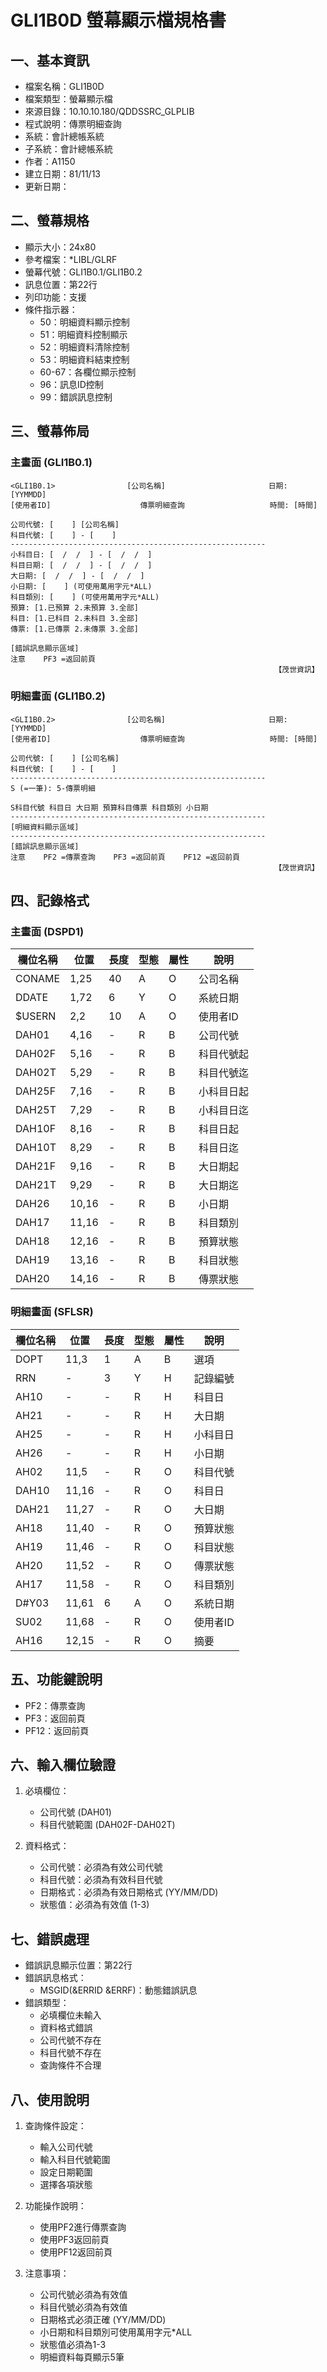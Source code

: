# GLI1B0D 螢幕顯示檔規格書

## 一、基本資訊
- 檔案名稱：GLI1B0D
- 檔案類型：螢幕顯示檔
- 來源目錄：10.10.10.180/QDDSSRC_GLPLIB
- 程式說明：傳票明細查詢
- 系統：會計總帳系統
- 子系統：會計總帳系統
- 作者：A1150
- 建立日期：81/11/13
- 更新日期：

## 二、螢幕規格
- 顯示大小：24x80
- 參考檔案：*LIBL/GLRF
- 螢幕代號：GLI1B0.1/GLI1B0.2
- 訊息位置：第22行
- 列印功能：支援
- 條件指示器：
  - 50：明細資料顯示控制
  - 51：明細資料控制顯示
  - 52：明細資料清除控制
  - 53：明細資料結束控制
  - 60-67：各欄位顯示控制
  - 96：訊息ID控制
  - 99：錯誤訊息控制

## 三、螢幕佈局

### 主畫面 (GLI1B0.1)
```
<GLI1B0.1>                [公司名稱]                       日期: [YYMMDD]
[使用者ID]                    傳票明細查詢                   時間: [時間]

公司代號: [    ] [公司名稱]
科目代號: [    ] - [    ]
---------------------------------------------------------
小科目日: [  /  /  ] - [  /  /  ]
科目日期: [  /  /  ] - [  /  /  ]
大日期: [  /  /  ] - [  /  /  ]
小日期: [    ] (可使用萬用字元*ALL)
科目類別: [    ] (可使用萬用字元*ALL)
預算: [1.已預算 2.未預算 3.全部]
科目: [1.已科目 2.未科目 3.全部]
傳票: [1.已傳票 2.未傳票 3.全部]

[錯誤訊息顯示區域]
注意    PF3 =返回前頁
                                                           【茂世資訊】
```

### 明細畫面 (GLI1B0.2)
```
<GLI1B0.2>                [公司名稱]                       日期: [YYMMDD]
[使用者ID]                    傳票明細查詢                   時間: [時間]

公司代號: [    ] [公司名稱]
科目代號: [    ] - [    ]
---------------------------------------------------------
S (=一筆): 5-傳票明細

S科目代號 科目日 大日期 預算科目傳票 科目類別 小日期
---------------------------------------------------------
[明細資料顯示區域]
---------------------------------------------------------
[錯誤訊息顯示區域]
注意    PF2 =傳票查詢    PF3 =返回前頁    PF12 =返回前頁
                                                           【茂世資訊】
```

## 四、記錄格式

### 主畫面 (DSPD1)
| 欄位名稱 | 位置 | 長度 | 型態 | 屬性 | 說明 |
|---------|------|------|------|------|------|
| CONAME | 1,25 | 40 | A | O | 公司名稱 |
| DDATE | 1,72 | 6 | Y | O | 系統日期 |
| $USERN | 2,2 | 10 | A | O | 使用者ID |
| DAH01 | 4,16 | - | R | B | 公司代號 |
| DAH02F | 5,16 | - | R | B | 科目代號起 |
| DAH02T | 5,29 | - | R | B | 科目代號迄 |
| DAH25F | 7,16 | - | R | B | 小科目日起 |
| DAH25T | 7,29 | - | R | B | 小科目日迄 |
| DAH10F | 8,16 | - | R | B | 科目日起 |
| DAH10T | 8,29 | - | R | B | 科目日迄 |
| DAH21F | 9,16 | - | R | B | 大日期起 |
| DAH21T | 9,29 | - | R | B | 大日期迄 |
| DAH26 | 10,16 | - | R | B | 小日期 |
| DAH17 | 11,16 | - | R | B | 科目類別 |
| DAH18 | 12,16 | - | R | B | 預算狀態 |
| DAH19 | 13,16 | - | R | B | 科目狀態 |
| DAH20 | 14,16 | - | R | B | 傳票狀態 |

### 明細畫面 (SFLSR)
| 欄位名稱 | 位置 | 長度 | 型態 | 屬性 | 說明 |
|---------|------|------|------|------|------|
| DOPT | 11,3 | 1 | A | B | 選項 |
| RRN | - | 3 | Y | H | 記錄編號 |
| AH10 | - | - | R | H | 科目日 |
| AH21 | - | - | R | H | 大日期 |
| AH25 | - | - | R | H | 小科目日 |
| AH26 | - | - | R | H | 小日期 |
| AH02 | 11,5 | - | R | O | 科目代號 |
| DAH10 | 11,16 | - | R | O | 科目日 |
| DAH21 | 11,27 | - | R | O | 大日期 |
| AH18 | 11,40 | - | R | O | 預算狀態 |
| AH19 | 11,46 | - | R | O | 科目狀態 |
| AH20 | 11,52 | - | R | O | 傳票狀態 |
| AH17 | 11,58 | - | R | O | 科目類別 |
| D#Y03 | 11,61 | 6 | A | O | 系統日期 |
| SU02 | 11,68 | - | R | O | 使用者ID |
| AH16 | 12,15 | - | R | O | 摘要 |

## 五、功能鍵說明
- PF2：傳票查詢
- PF3：返回前頁
- PF12：返回前頁

## 六、輸入欄位驗證
1. 必填欄位：
   - 公司代號 (DAH01)
   - 科目代號範圍 (DAH02F-DAH02T)

2. 資料格式：
   - 公司代號：必須為有效公司代號
   - 科目代號：必須為有效科目代號
   - 日期格式：必須為有效日期格式 (YY/MM/DD)
   - 狀態值：必須為有效值 (1-3)

## 七、錯誤處理
- 錯誤訊息顯示位置：第22行
- 錯誤訊息格式：
  - MSGID(&ERRID &ERRF)：動態錯誤訊息
- 錯誤類型：
  - 必填欄位未輸入
  - 資料格式錯誤
  - 公司代號不存在
  - 科目代號不存在
  - 查詢條件不合理

## 八、使用說明
1. 查詢條件設定：
   - 輸入公司代號
   - 輸入科目代號範圍
   - 設定日期範圍
   - 選擇各項狀態

2. 功能操作說明：
   - 使用PF2進行傳票查詢
   - 使用PF3返回前頁
   - 使用PF12返回前頁

3. 注意事項：
   - 公司代號必須為有效值
   - 科目代號必須為有效值
   - 日期格式必須正確 (YY/MM/DD)
   - 小日期和科目類別可使用萬用字元*ALL
   - 狀態值必須為1-3
   - 明細資料每頁顯示5筆 